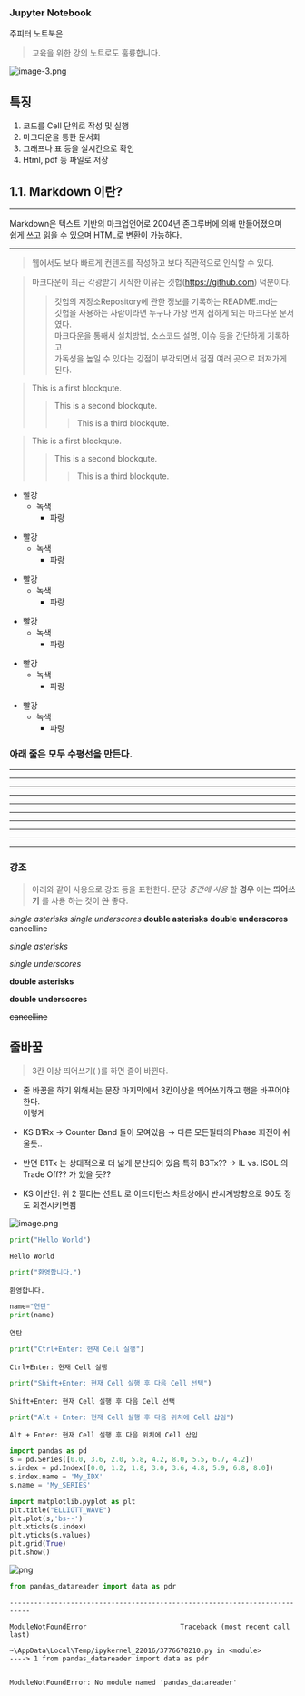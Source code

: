 ### Jupyter Notebook

주피터 노트북은 

> 교육을 위한 강의 노트로도 훌륭합니다.


![image-3.png](attachment:image-3.png)

## 특징

1. 코드를 Cell 단위로 작성 및 실행
1. 마크다운을 통한 문서화
1. 그래프나 표 등을 실시간으로 확인
1. Html, pdf 등 파일로 저장

## 1.1. Markdown 이란?
***
 Markdown은 텍스트 기반의 마크업언어로 2004년 존그루버에 의해 만들어졌으며   
 쉽게 쓰고 읽을 수 있으며 HTML로 변환이 가능하다. 
***
> 웹에서도 보다 빠르게 컨텐츠를 작성하고 보다 직관적으로 인식할 수 있다. 

> 마크다운이 최근 각광받기 시작한 이유는 깃헙(https://github.com) 덕분이다.  
>  >깃헙의 저장소Repository에 관한 정보를 기록하는 README.md는   
    깃헙을 사용하는 사람이라면 누구나 가장 먼저 접하게 되는 마크다운 문서였다.   
    마크다운을 통해서 설치방법, 소스코드 설명, 이슈 등을 간단하게 기록하고   
    가독성을 높일 수 있다는 강점이 부각되면서 점점 여러 곳으로 퍼져가게 된다.


> This is a first blockqute.
>	> This is a second blockqute.
>	>	> This is a third blockqute.

> This is a first blockqute.
>	> This is a second blockqute.
>	>	> This is a third blockqute.

* 빨강
  * 녹색
    * 파랑

+ 빨강
  + 녹색
    + 파랑

- 빨강
  - 녹색
    - 파랑

* 빨강
  * 녹색
    * 파랑

+ 빨강
  + 녹색
    + 파랑

- 빨강
  - 녹색
    - 파랑

### 아래 줄은 모두 수평선을 만든다.

* * *

***

*****

- - -

---------------------------------------

* * *

***

*****

- - -

---------------------------------------

### 강조

> 아래와 같이 사용으로 강조 등을 표현한다.
> 문장 *중간에* _사용_ 할 __경우__ 에는 **띄어쓰기** 를 사용 하는 것이 ~~안~~ 좋다.


*single asterisks*
_single underscores_
**double asterisks**
__double underscores__
~~cancelline~~  

*single asterisks*

_single underscores_

**double asterisks**

__double underscores__

~~cancelline~~

##  줄바꿈

> 3칸 이상 띄어쓰기( )를 하면 줄이 바뀐다.


* 줄 바꿈을 하기 위해서는 문장 마지막에서 3칸이상을 띄어쓰기하고 행을 바꾸어야 한다.   
이렇게

* KS B1Rx → Counter Band 들이 모여있음 → 다른 모든필터의 Phase 회전이 쉬울듯..    
* 반면 B1Tx 는 상대적으로 더 넓게 분산되어 있음 특히 B3Tx?? → IL vs. ISOL 의 Trade Off?? 가 있을 듯??   
* KS 어반인: 위 2 필터는 션트L 로 어드미턴스 차트상에서 반시계방향으로 90도 정도 회전시키면됨

![image.png](attachment:image.png "Optional title")


```python
print("Hello World")
```

    Hello World
    


```python
print("환영합니다.")
```

    환영합니다.
    


```python
name="연탄"
print(name)

```

    연탄
    


```python
print("Ctrl+Enter: 현재 Cell 실행")
```

    Ctrl+Enter: 현재 Cell 실행
    


```python
print("Shift+Enter: 현재 Cell 실행 후 다음 Cell 선택")
```

    Shift+Enter: 현재 Cell 실행 후 다음 Cell 선택
    


```python
print("Alt + Enter: 현재 Cell 실행 후 다음 위치에 Cell 삽임")
```

    Alt + Enter: 현재 Cell 실행 후 다음 위치에 Cell 삽임
    


```python
import pandas as pd
s = pd.Series([0.0, 3.6, 2.0, 5.8, 4.2, 8.0, 5.5, 6.7, 4.2])
s.index = pd.Index([0.0, 1.2, 1.8, 3.0, 3.6, 4.8, 5.9, 6.8, 8.0])
s.index.name = 'My_IDX'
s.name = 'My_SERIES'
```


```python
import matplotlib.pyplot as plt
plt.title("ELLIOTT_WAVE")
plt.plot(s,'bs--')
plt.xticks(s.index)
plt.yticks(s.values)
plt.grid(True)
plt.show()
```


    
![png](output_25_0.png)
    



```python
from pandas_datareader import data as pdr
```


    ---------------------------------------------------------------------------

    ModuleNotFoundError                       Traceback (most recent call last)

    ~\AppData\Local\Temp/ipykernel_22016/3776678210.py in <module>
    ----> 1 from pandas_datareader import data as pdr
    

    ModuleNotFoundError: No module named 'pandas_datareader'



```python

```
